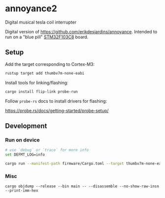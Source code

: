 # annoyance2

Digital musical tesla coil interrupter

Digital version of https://github.com/erikdesjardins/annoyance. Intended to run on a "blue pill" [STM32F103C8](https://www.st.com/resource/en/datasheet/stm32f103c8.pdf) board.

## Setup

Add the target corresponding to Cortex-M3:

```sh
rustup target add thumbv7m-none-eabi
```

Install tools for linking/flashing:

```sh
cargo install flip-link probe-run
```

Follow `probe-rs` docs to install drivers for flashing:

https://probe.rs/docs/getting-started/probe-setup/

## Development

### Run on device

```sh
# use `debug` or `trace` for more info
set DEFMT_LOG=info

cargo run --manifest-path firmware/Cargo.toml --target thumbv7m-none-eabi
```

### Misc

```
cargo objdump --release --bin main -- --disassemble --no-show-raw-insn --print-imm-hex
```

